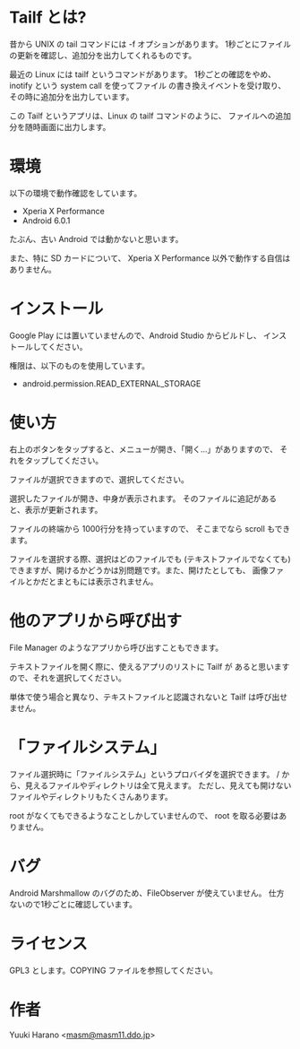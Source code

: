 # Tailf とは?

昔から UNIX の tail コマンドには -f オプションがあります。
1秒ごとにファイルの更新を確認し、追加分を出力してくれるものです。

最近の Linux には tailf というコマンドがあります。
1秒ごとの確認をやめ、inotify という system call を使ってファイル
の書き換えイベントを受け取り、その時に追加分を出力しています。

この Tailf というアプリは、Linux の tailf コマンドのように、
ファイルへの追加分を随時画面に出力します。

# 環境

以下の環境で動作確認をしています。

  - Xperia X Performance
  - Android 6.0.1

たぶん、古い Android では動かないと思います。

また、特に SD カードについて、
Xperia X Performance 以外で動作する自信はありません。

# インストール

Google Play には置いていませんので、Android Studio からビルドし、
インストールしてください。

権限は、以下のものを使用しています。

  - android.permission.READ_EXTERNAL_STORAGE

# 使い方

右上のボタンをタップすると、メニューが開き、「開く...」がありますので、
それをタップしてください。

ファイルが選択できますので、選択してください。

選択したファイルが開き、中身が表示されます。
そのファイルに追記があると、表示が更新されます。

ファイルの終端から 1000行分を持っていますので、
そこまでなら scroll もできます。

ファイルを選択する際、選択はどのファイルでも (テキストファイルでなくても)
できますが、開けるかどうかは別問題です。また、開けたとしても、
画像ファイルとかだとまともには表示されません。

# 他のアプリから呼び出す

File Manager のようなアプリから呼び出すこともできます。

テキストファイルを開く際に、使えるアプリのリストに Tailf が
あると思いますので、それを選択してください。

単体で使う場合と異なり、テキストファイルと認識されないと
Tailf は呼び出せません。

# 「ファイルシステム」

ファイル選択時に「ファイルシステム」というプロバイダを選択できます。
/ から、見えるファイルやディレクトリは全て見えます。
ただし、見えても開けないファイルやディレクトリもたくさんあります。

root がなくてもできるようなことしかしていませんので、
root を取る必要はありません。

# バグ

Android Marshmallow のバグのため、FileObserver が使えていません。
仕方ないので1秒ごとに確認しています。

# ライセンス

GPL3 とします。COPYING ファイルを参照してください。

# 作者

Yuuki Harano &lt;masm@masm11.ddo.jp&gt;
